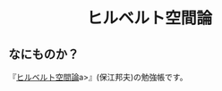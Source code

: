 <html lang="ja">
    </head>
    <body>
        <h1><center>ヒルベルト空間論</center></h1>
        <h2>なにものか？</h2>
        <p>
            『<a href="HilbertSpaceTheory.html">ヒルベルト空間論</a>a>』(保江邦夫)の勉強帳です。
        </p>
    </body>
